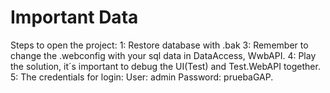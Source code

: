 # Important Data
Steps to open the project:
1: Restore database with .bak 
3: Remember to change the .webconfig with your sql data in DataAccess, WwbAPI.
4: Play the solution, it´s important to debug the UI(Test) and Test.WebAPI together.
5: The credentials for login: User: admin Password: pruebaGAP.
